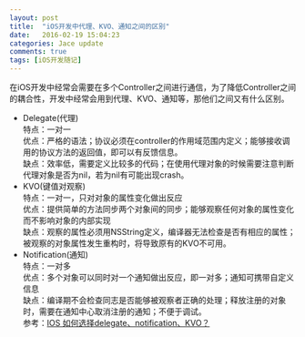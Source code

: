 ```yaml
---
layout: post
title:  "iOS开发中代理、KVO、通知之间的区别"
date:   2016-02-19 15:04:23
categories: Jace update
comments: true
tags: [iOS开发随记]
---
```

在iOS开发中经常会需要在多个Controller之间进行通信，为了降低Controller之间的耦合性，开发中经常会用到代理、KVO、通知等，那他们之间又有什么区别。

+ Delegate(代理)    
  特点：一对一    
  优点：严格的语法；协议必须在controller的作用域范围内定义；能够接收调用的协议方法的返回值，即可以有反馈信息。    
  缺点：效率低，需要定义比较多的代码；在使用代理对象的时候需要注意判断代理对象是否为nil，若为nil有可能出现crash。    
+ KVO(键值对观察)    
  特点：一对一，只对对象的属性变化做出反应    
  优点：提供简单的方法同步两个对象间的同步；能够观察任何对象的属性变化而不影响对象的内部实现    
  缺点：观察的属性必须用NSString定义，编译器无法检查是否有相应的属性；被观察的对象属性发生重构时，将导致原有的KVO不可用。    
+ Notification(通知)    
  特点：一对多    
  优点：多个对象可以同时对一个通知做出反应，即一对多；通知可携带自定义信息    
  缺点：编译期不会检查同志是否能够被观察者正确的处理；释放注册的对象时，需要在通知中心取消注册的通知；不便于调试。    
参考：[IOS 如何选择delegate、notification、KVO？]
  
[iOS开发随记]:http://jekyllrb.com
[IOS 如何选择delegate、notification、KVO？]:http://my.oschina.net/u/728866/blog/116571?fromerr=Qs1SwQ9v


